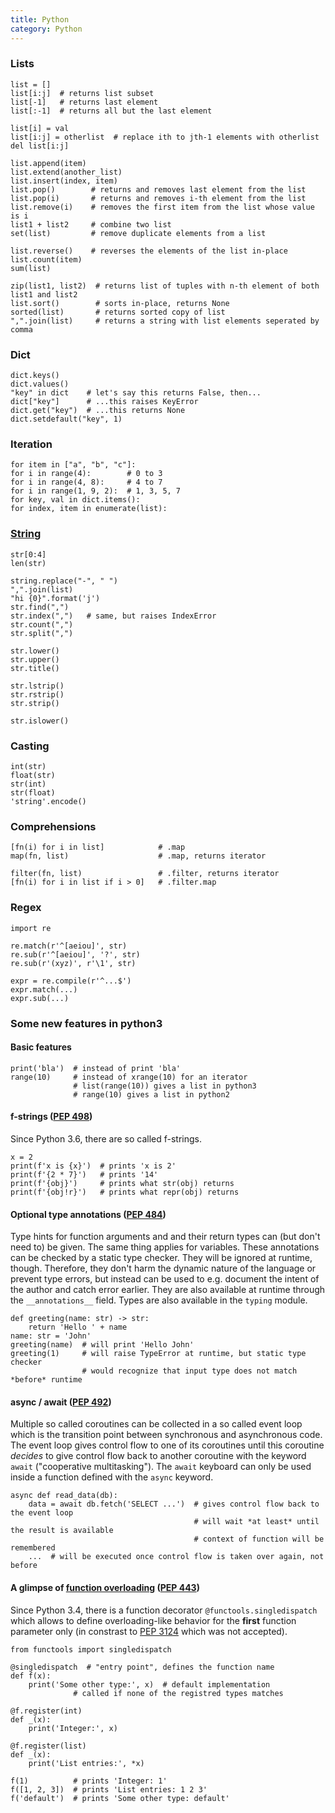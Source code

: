 ```yaml
---
title: Python
category: Python
---
```


### Lists

    list = []
    list[i:j]  # returns list subset
    list[-1]   # returns last element
    list[:-1]  # returns all but the last element
    
    list[i] = val
    list[i:j] = otherlist  # replace ith to jth-1 elements with otherlist
    del list[i:j]

    list.append(item)
    list.extend(another_list)
    list.insert(index, item)
    list.pop()        # returns and removes last element from the list
    list.pop(i)       # returns and removes i-th element from the list
    list.remove(i)    # removes the first item from the list whose value is i
    list1 + list2     # combine two list    
    set(list)         # remove duplicate elements from a list

    list.reverse()    # reverses the elements of the list in-place
    list.count(item)
    sum(list)

    zip(list1, list2)  # returns list of tuples with n-th element of both list1 and list2
    list.sort()        # sorts in-place, returns None
    sorted(list)       # returns sorted copy of list
    ",".join(list)     # returns a string with list elements seperated by comma

### Dict

    dict.keys()
    dict.values()
    "key" in dict    # let's say this returns False, then...
    dict["key"]      # ...this raises KeyError
    dict.get("key")  # ...this returns None
    dict.setdefault("key", 1)

### Iteration

    for item in ["a", "b", "c"]:
    for i in range(4):        # 0 to 3
    for i in range(4, 8):     # 4 to 7
    for i in range(1, 9, 2):  # 1, 3, 5, 7
    for key, val in dict.items():
    for index, item in enumerate(list):

### [String](https://docs.python.org/2/library/stdtypes.html#string-methods)

    str[0:4]
    len(str)

    string.replace("-", " ")
    ",".join(list)
    "hi {0}".format('j')
    str.find(",")
    str.index(",")   # same, but raises IndexError
    str.count(",")
    str.split(",")

    str.lower()
    str.upper()
    str.title()

    str.lstrip()
    str.rstrip()
    str.strip()

    str.islower()

### Casting

    int(str)
    float(str)
    str(int)
    str(float)
    'string'.encode()

### Comprehensions

    [fn(i) for i in list]            # .map
    map(fn, list)                    # .map, returns iterator
    
    filter(fn, list)                 # .filter, returns iterator
    [fn(i) for i in list if i > 0]   # .filter.map

### Regex

    import re

    re.match(r'^[aeiou]', str)
    re.sub(r'^[aeiou]', '?', str)
    re.sub(r'(xyz)', r'\1', str)

    expr = re.compile(r'^...$')
    expr.match(...)
    expr.sub(...)

### Some new features in python3

#### Basic features

    print('bla')  # instead of print 'bla'
    range(10)     # instead of xrange(10) for an iterator
                  # list(range(10)) gives a list in python3
                  # range(10) gives a list in python2

#### f-strings ([PEP 498](https://www.python.org/dev/peps/pep-0498/))
Since Python 3.6, there are so called f-strings.

    x = 2
    print(f'x is {x}')  # prints 'x is 2'
    print(f'{2 * 7}')   # prints '14'
    print(f'{obj}')     # prints what str(obj) returns
    print(f'{obj!r}')   # prints what repr(obj) returns

#### Optional type annotations ([PEP 484](https://www.python.org/dev/peps/pep-0484/))
Type hints for function arguments and and their return types can (but don't need to) be given.
The same thing applies for variables.
These annotations can be checked by a static type checker.
They will be ignored at runtime, though.
Therefore, they don't harm the dynamic nature of the language or prevent type errors, but instead can be used to e.g. document the intent of the author and catch error earlier.
They are also available at runtime through the `__annotations__` field.
Types are also available in the `typing` module.

    def greeting(name: str) -> str:
        return 'Hello ' + name
    name: str = 'John'
    greeting(name)  # will print 'Hello John'
    greeting(1)     # will raise TypeError at runtime, but static type checker
                    # would recognize that input type does not match *before* runtime

#### async / await ([PEP 492](https://www.python.org/dev/peps/pep-0492/))
Multiple so called coroutines can be collected in a so called event loop which is the transition point between synchronous and asynchronous code.
The event loop gives control flow to one of its coroutines until this coroutine _decides_ to give control flow back to another coroutine with the keyword `await` ("cooperative multitasking").
The `await` keyboard can only be used inside a function defined with the `async` keyword.

    async def read_data(db):
        data = await db.fetch('SELECT ...')  # gives control flow back to the event loop
                                             # will wait *at least* until the result is available
                                             # context of function will be remembered
        ...  # will be executed once control flow is taken over again, not before

#### A glimpse of [function overloading](https://en.wikipedia.org/wiki/Function_overloading) ([PEP 443](https://www.python.org/dev/peps/pep-0443/))

Since Python 3.4, there is a function decorator `@functools.singledispatch` which allows to define overloading-like behavior for the **first** function parameter only (in constrast to [PEP 3124](https://www.python.org/dev/peps/pep-3124/) which was not accepted).

    from functools import singledispatch

    @singledispatch  # "entry point", defines the function name
    def f(x):
        print('Some other type:', x)  # default implementation
                  # called if none of the registred types matches

    @f.register(int)
    def _(x):
        print('Integer:', x)

    @f.register(list)
    def _(x):
        print('List entries:', *x)

    f(1)          # prints 'Integer: 1'
    f([1, 2, 3])  # prints 'List entries: 1 2 3'
    f('default')  # prints 'Some other type: default'
